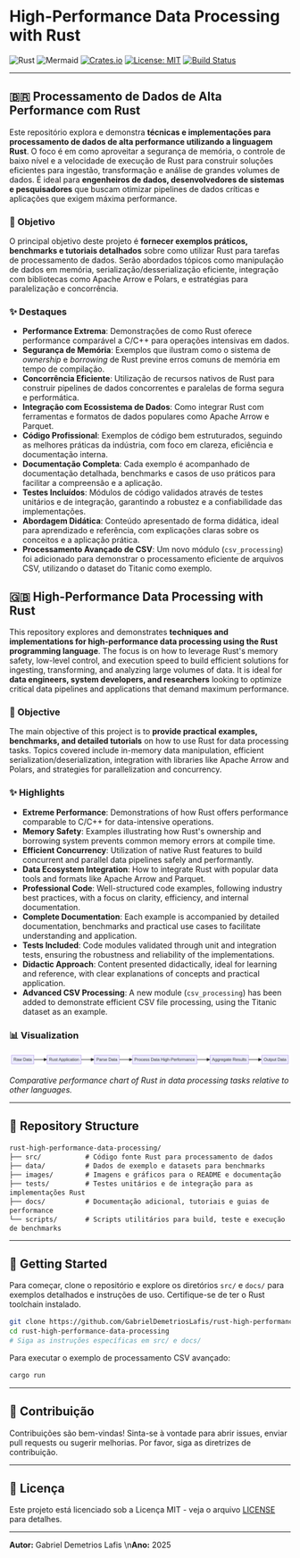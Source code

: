 # High-Performance Data Processing with Rust

![Rust](https://img.shields.io/badge/Rust-000000?style=for-the-badge&logo=rust&logoColor=white)
![Mermaid](https://img.shields.io/badge/Diagrams-Mermaid-orange?style=for-the-badge&logo=mermaid)
[![Crates.io](https://img.shields.io/crates/v/rust-high-performance-data-processing.svg)](https://crates.io/crates/rust-high-performance-data-processing)
[![License: MIT](https://img.shields.io/badge/License-MIT-yellow.svg)](https://opensource.org/licenses/MIT)
[![Build Status](https://github.com/galafis/rust-high-performance-data-processing/actions/workflows/rust.yml/badge.svg)](https://github.com/galafis/rust-high-performance-data-processing/actions/workflows/rust.yml)


---

## 🇧🇷 Processamento de Dados de Alta Performance com Rust

Este repositório explora e demonstra **técnicas e implementações para processamento de dados de alta performance utilizando a linguagem Rust**. O foco é em como aproveitar a segurança de memória, o controle de baixo nível e a velocidade de execução de Rust para construir soluções eficientes para ingestão, transformação e análise de grandes volumes de dados. É ideal para **engenheiros de dados, desenvolvedores de sistemas e pesquisadores** que buscam otimizar pipelines de dados críticas e aplicações que exigem máxima performance.

### 🎯 Objetivo

O principal objetivo deste projeto é **fornecer exemplos práticos, benchmarks e tutoriais detalhados** sobre como utilizar Rust para tarefas de processamento de dados. Serão abordados tópicos como manipulação de dados em memória, serialização/desserialização eficiente, integração com bibliotecas como Apache Arrow e Polars, e estratégias para paralelização e concorrência.

### ✨ Destaques

- **Performance Extrema**: Demonstrações de como Rust oferece performance comparável a C/C++ para operações intensivas em dados.
- **Segurança de Memória**: Exemplos que ilustram como o sistema de *ownership* e *borrowing* de Rust previne erros comuns de memória em tempo de compilação.
- **Concorrência Eficiente**: Utilização de recursos nativos de Rust para construir pipelines de dados concorrentes e paralelas de forma segura e performática.
- **Integração com Ecossistema de Dados**: Como integrar Rust com ferramentas e formatos de dados populares como Apache Arrow e Parquet.
- **Código Profissional**: Exemplos de código bem estruturados, seguindo as melhores práticas da indústria, com foco em clareza, eficiência e documentação interna.
- **Documentação Completa**: Cada exemplo é acompanhado de documentação detalhada, benchmarks e casos de uso práticos para facilitar a compreensão e a aplicação.
- **Testes Incluídos**: Módulos de código validados através de testes unitários e de integração, garantindo a robustez e a confiabilidade das implementações.
- **Abordagem Didática**: Conteúdo apresentado de forma didática, ideal para aprendizado e referência, com explicações claras sobre os conceitos e a aplicação prática.
- **Processamento Avançado de CSV**: Um novo módulo (`csv_processing`) foi adicionado para demonstrar o processamento eficiente de arquivos CSV, utilizando o dataset do Titanic como exemplo.



## 🇬🇧 High-Performance Data Processing with Rust

This repository explores and demonstrates **techniques and implementations for high-performance data processing using the Rust programming language**. The focus is on how to leverage Rust's memory safety, low-level control, and execution speed to build efficient solutions for ingesting, transforming, and analyzing large volumes of data. It is ideal for **data engineers, system developers, and researchers** looking to optimize critical data pipelines and applications that demand maximum performance.

### 🎯 Objective

The main objective of this project is to **provide practical examples, benchmarks, and detailed tutorials** on how to use Rust for data processing tasks. Topics covered include in-memory data manipulation, efficient serialization/deserialization, integration with libraries like Apache Arrow and Polars, and strategies for parallelization and concurrency.

### ✨ Highlights

- **Extreme Performance**: Demonstrations of how Rust offers performance comparable to C/C++ for data-intensive operations.
- **Memory Safety**: Examples illustrating how Rust's ownership and borrowing system prevents common memory errors at compile time.
- **Efficient Concurrency**: Utilization of native Rust features to build concurrent and parallel data pipelines safely and performantly.
- **Data Ecosystem Integration**: How to integrate Rust with popular data tools and formats like Apache Arrow and Parquet.
- **Professional Code**: Well-structured code examples, following industry best practices, with a focus on clarity, efficiency, and internal documentation.
- **Complete Documentation**: Each example is accompanied by detailed documentation, benchmarks and practical use cases to facilitate understanding and application.
- **Tests Included**: Code modules validated through unit and integration tests, ensuring the robustness and reliability of the implementations.
- **Didactic Approach**: Content presented didactically, ideal for learning and reference, with clear explanations of concepts and practical application.
- **Advanced CSV Processing**: A new module (`csv_processing`) has been added to demonstrate efficient CSV file processing, using the Titanic dataset as an example.

### 📊 Visualization

![Rust Data Processing Performance](images/rust_high_performance_data_processing.png)

*Comparative performance chart of Rust in data processing tasks relative to other languages.*

---

## 📁 Repository Structure

```
rust-high-performance-data-processing/
├── src/           # Código fonte Rust para processamento de dados
├── data/          # Dados de exemplo e datasets para benchmarks
├── images/        # Imagens e gráficos para o README e documentação
├── tests/         # Testes unitários e de integração para as implementações Rust
├── docs/          # Documentação adicional, tutoriais e guias de performance
└── scripts/       # Scripts utilitários para build, teste e execução de benchmarks
```

---

## 🚀 Getting Started

Para começar, clone o repositório e explore os diretórios `src/` e `docs/` para exemplos detalhados e instruções de uso. Certifique-se de ter o Rust toolchain instalado.

```bash
git clone https://github.com/GabrielDemetriosLafis/rust-high-performance-data-processing.git
cd rust-high-performance-data-processing
# Siga as instruções específicas em src/ e docs/
```

Para executar o exemplo de processamento CSV avançado:

```bash
cargo run
```

---

## 🤝 Contribuição

Contribuições são bem-vindas! Sinta-se à vontade para abrir issues, enviar pull requests ou sugerir melhorias. Por favor, siga as diretrizes de contribuição.

---

## 📝 Licença

Este projeto está licenciado sob a Licença MIT - veja o arquivo [LICENSE](LICENSE) para detalhes.

---

**Autor:** Gabriel Demetrios Lafis  \n**Ano:** 2025

